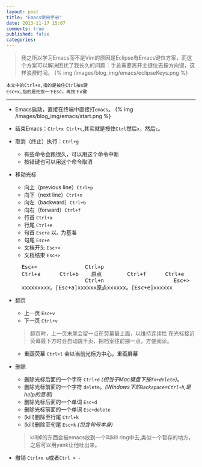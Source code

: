 ```yaml
---
layout: post
title: "Emacs使用手册"
date: 2013-11-17 15:07
comments: true
published: false
categories: 
---
```

>我之所以学习Emacs而不是Vim的原因是Eclipse有Emacs键位方案，而这个方案可以解决困扰了我长久的问题：手总需要离开主键位去按方向键，这样浪费时间。
{% img /images/blog_img/emacs/eclipseKeys.png %}

```
本文中的Ctrl+x,指的是按住Ctrl按x键
Esc+x,指的是先按一下Esc，再按下x键
```
* * *
<!-- more -->
* Emacs启动，直接在终端中直接打`emacs`。
{% img /images/blog_img/emacs/start.png %}
* 结束Emacs：`Ctrl+x Ctrl+c`,其实就是按住`Ctrl`然后`x`，然后`c`。
* 取消（终止）执行：`Ctrl+g`
  * 有些命令会跑很久，可以用这个命令中断
  * 按错键也可以用这个命令取消
* 移动光标
  * 向上（previous line）`Ctrl+p`
  * 向下（next line）`Ctrl+n`
  * 向左（backward）`Ctrl+b`
  * 向右（forward）`Ctrl+f`
  * 行首 `Ctrl+a`
  * 行尾 `Ctrl+e`
  * 句首 `Esc+a` 以`。`为基准
  * 句尾 `Esc+e`
  * 文档开头 `Esc+<`
  * 文档结束 `Esc+>`

  <pre>
	Esc+<				Ctrl+p
	Ctrl+a		Ctrl+b	  原点		Ctrl+f		Ctrl+e
						Ctrl+n						Esc+>
	xxxxxxxxx。[Esc+a]xxxxxx原点xxxxxx。[Esc+e]xxxxxx
  </pre>

* 翻页
  * 上一页 `Esc+v`
  * 下一页 `Ctrl+v`
  >翻页时，上一页末尾会留一点在荧幕最上面，以维持连续性
  >在光标接近荧幕最下方时会自动跳半页，把档案往前挪一点，方便阅读。
  * 重画荧幕 `Ctrl+l` 会以当前光标为中心，重画屏幕
* 删除
  * 删除光标后面的一个字符 `Ctrl+d` *(相当于Mac键盘下按`fn+delete`)*。
  * 删除光标前面的一个字符 `delete`。*(Windows下的`Backapace`=`Ctrl+h`,是help的意思)*
  * 删除光标后面的一个单词 `Esc+d`
  * 删除光标前面的一个单词 `Esc+delete`
  * (kill)删除至行尾 `Ctrl+k`
  * (kill)删除至句尾 `Esc+k` *(包含句号本身)*
  >kill掉的东西会被emacs放到一个叫kill ring中去,类似一个暂存的地方，之后可以用yank让他吐出来。
  
* 撤销 `Ctrl+x u`或者`Ctrl + -`